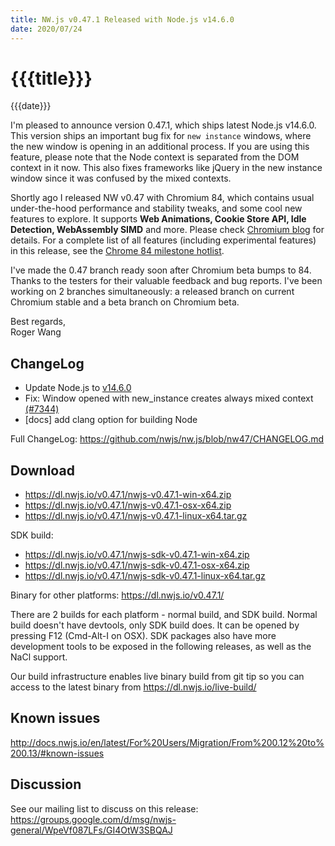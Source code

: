 ```yaml
---
title: NW.js v0.47.1 Released with Node.js v14.6.0
date: 2020/07/24
---
```

# {{{title}}}
{{{date}}}

I'm pleased to announce version 0.47.1, which ships latest Node.js v14.6.0. This version ships an important bug fix for `new instance` windows, where the new window is opening in an additional process. If you are using this feature, please note that the Node context is separated from the DOM context in it now. This also fixes frameworks like jQuery in the new instance window since it was confused by the mixed contexts.

Shortly ago I released NW v0.47 with Chromium 84, which contains usual under-the-hood performance and stability tweaks, and some cool new features to explore. It supports **Web Animations, Cookie Store API, Idle Detection, WebAssembly SIMD** and more. Please check [Chromium blog](https://blog.chromium.org/2020/05/chrome-84-beta-web-otp-web-animations.html) for details. For a complete list of all features (including experimental features) in this release, see the [Chrome 84 milestone hotlist](https://www.chromestatus.com/features#milestone=84).

I've made the 0.47 branch ready soon after Chromium beta bumps to 84. Thanks to the testers for their valuable feedback and bug reports. I've been working on 2 branches simultaneously: a released branch on current Chromium stable and a beta branch on Chromium beta.

Best regards,  
Roger Wang

## ChangeLog

- Update Node.js to [v14.6.0](https://nodejs.org/en/blog/release/v14.6.0/)
- Fix: Window opened with new_instance creates always mixed context [(#7344)](https://github.com/nwjs/nw.js/issues/7344)
- [docs] add clang option for building Node

Full ChangeLog: https://github.com/nwjs/nw.js/blob/nw47/CHANGELOG.md

## Download 

* https://dl.nwjs.io/v0.47.1/nwjs-v0.47.1-win-x64.zip 
* https://dl.nwjs.io/v0.47.1/nwjs-v0.47.1-osx-x64.zip 
* https://dl.nwjs.io/v0.47.1/nwjs-v0.47.1-linux-x64.tar.gz 

SDK build: 
* https://dl.nwjs.io/v0.47.1/nwjs-sdk-v0.47.1-win-x64.zip 
* https://dl.nwjs.io/v0.47.1/nwjs-sdk-v0.47.1-osx-x64.zip 
* https://dl.nwjs.io/v0.47.1/nwjs-sdk-v0.47.1-linux-x64.tar.gz 

Binary for other platforms: https://dl.nwjs.io/v0.47.1/ 

There are 2 builds for each platform - normal build, and SDK build. Normal build doesn't have devtools, only SDK build does. lt can be opened by pressing F12 (Cmd-Alt-I on OSX). SDK packages also have more development tools to be exposed in the following releases, as well as the NaCl support.

Our build infrastructure enables live binary build from git tip so you can access to the latest binary from https://dl.nwjs.io/live-build/ 

## Known issues 

http://docs.nwjs.io/en/latest/For%20Users/Migration/From%200.12%20to%200.13/#known-issues

## Discussion

See our mailing list to discuss on this release: https://groups.google.com/d/msg/nwjs-general/WpeVf087LFs/GI4OtW3SBQAJ
